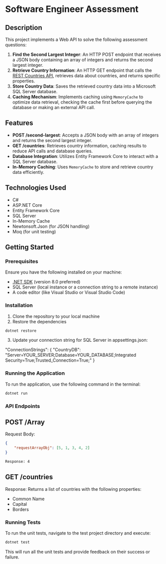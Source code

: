 # Software Engineer Assessment

## Description

This project implements a Web API to solve the following assessment questions:

1. **Find the Second Largest Integer**: An HTTP POST endpoint that receives a JSON body containing an array of integers and returns the second largest integer.
2. **Retrieve Country Information**: An HTTP GET endpoint that calls the [REST Countries API](https://restcountries.com/), retrieves data about countries, and returns specific properties.
3. **Store Country Data**: Saves the retrieved country data into a Microsoft SQL Server database.
4. **Caching Mechanism**: Implements caching using `MemoryCache` to optimize data retrieval, checking the cache first before querying the database or making an external API call.

## Features

- **POST /second-largest**: Accepts a JSON body with an array of integers and returns the second largest integer.
- **GET /countries**: Retrieves country information, caching results to reduce API calls and database queries.
- **Database Integration**: Utilizes Entity Framework Core to interact with a SQL Server database.
- **In-Memory Caching**: Uses `MemoryCache` to store and retrieve country data efficiently.

## Technologies Used

- C#
- ASP.NET Core
- Entity Framework Core
- SQL Server
- In-Memory Cache
- Newtonsoft.Json (for JSON handling)
- Moq (for unit testing)

## Getting Started

### Prerequisites

Ensure you have the following installed on your machine:

- [.NET SDK](https://dotnet.microsoft.com/download) (version 8.0 preferred)
- SQL Server (local instance or a connection string to a remote instance)
- A code editor (like Visual Studio or Visual Studio Code)

### Installation

1. Clone the repository to your local machine
2. Restore the dependencies
```bash
dotnet restore
```

3. Update your connection string for SQL Server in appsettings.json:

"ConnectionStrings": {
    "CountryDB": "Server=YOUR_SERVER;Database=YOUR_DATABASE;Integrated Security=True;Trusted_Connection=True;"
}

### Running the Application
To run the application, use the following command in the terminal:

```bash
dotnet run
```

### API Endpoints
## POST /Array
Request Body:
```json
{
    "requestArrayObj": [5, 1, 3, 4, 2]
}
```
```bash
Response: 4
```

## GET /countries
Response: Returns a list of countries with the following properties:
- Common Name
- Capital
- Borders

### Running Tests
To run the unit tests, navigate to the test project directory and execute:
```bash
dotnet test
```

This will run all the unit tests and provide feedback on their success or failure.
